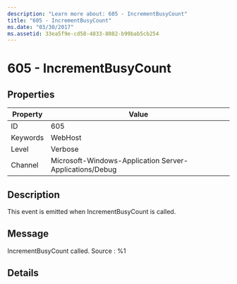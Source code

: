```yaml
---
description: "Learn more about: 605 - IncrementBusyCount"
title: "605 - IncrementBusyCount"
ms.date: "03/30/2017"
ms.assetid: 33ea5f9e-cd58-4833-8082-b99bab5cb254
---
```

# 605 - IncrementBusyCount

## Properties

| Property | Value |
| - | - |
|ID|605|  
|Keywords|WebHost|  
|Level|Verbose|  
|Channel|Microsoft-Windows-Application Server-Applications/Debug|  
  
## Description  

 This event is emitted when IncrementBusyCount is called.  
  
## Message  

 IncrementBusyCount called. Source : %1  
  
## Details

